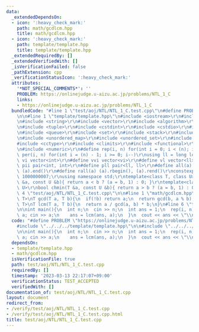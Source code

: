 ```yaml
---
data:
  _extendedDependsOn:
  - icon: ':heavy_check_mark:'
    path: math/gcdlcm.hpp
    title: math/gcdlcm.hpp
  - icon: ':heavy_check_mark:'
    path: template/template.hpp
    title: template/template.hpp
  _extendedRequiredBy: []
  _extendedVerifiedWith: []
  _isVerificationFailed: false
  _pathExtension: cpp
  _verificationStatusIcon: ':heavy_check_mark:'
  attributes:
    '*NOT_SPECIAL_COMMENTS*': ''
    PROBLEM: https://onlinejudge.u-aizu.ac.jp/problems/NTL_1_C
    links:
    - https://onlinejudge.u-aizu.ac.jp/problems/NTL_1_C
  bundledCode: "#line 1 \"test/aoj/NTL/NTL_1_C.test.cpp\"\n#define PROBLEM \"https://onlinejudge.u-aizu.ac.jp/problems/NTL_1_C\"\
    \n\n#line 1 \"template/template.hpp\"\n#include <iostream>\r\n#include <cmath>\r\
    \n#include <string>\r\n#include <vector>\r\n#include <algorithm>\r\n#include <utility>\r\
    \n#include <tuple>\r\n#include <cstdint>\r\n#include <cstdio>\r\n#include <map>\r\
    \n#include <queue>\r\n#include <set>\r\n#include <stack>\r\n#include <deque>\r\
    \n#include <unordered_map>\r\n#include <unordered_set>\r\n#include <bitset>\r\n\
    #include <cctype>\r\n#include <climits>\r\n#include <functional>\r\n#include <cassert>\r\
    \n#include <numeric>\r\n#define rep(i, n) for(int i = 0; i < (n); i++)\r\n#define\
    \ per(i, n) for(int i = (n) - 1; i >= 0; i--)\r\nusing ll = long long;\r\n#define\
    \ vi vector<int>\r\n#define vvi vector<vi>\r\n#define vl vector<ll>\r\n#define\
    \ pii pair<int, int>\r\n#define pll pair<ll, ll>\r\n#define all(a) (a).begin(),\
    \ (a).end()\r\n#define rall(a) (a).rbegin(), (a).rend()\r\nconstexpr int mod =\
    \ 1000000007;\r\nusing namespace std;\r\ntemplate<class T, class U>\r\nbool chmax(T\
    \ &a, const U &b){ return a < b ? (a = b, 1) : 0; }\r\ntemplate<class T, class\
    \ U>\r\nbool chmin(T &a, const U &b){ return a > b ? (a = b, 1) : 0; }\n#line\
    \ 4 \"test/aoj/NTL/NTL_1_C.test.cpp\"\n\n#line 1 \"math/gcdlcm.hpp\"\ntemplate<class\
    \ T>\nT gcd(T a, T b){\n  if(!b) return a;\n  return gcd(b, a % b);\n}\n\ntemplate<class\
    \ T>\nT lcm(T a, T b){\n  return a / gcd(a, b) * b;\n}\n#line 6 \"test/aoj/NTL/NTL_1_C.test.cpp\"\
    \n\nint main(){\n  int n;\n  cin >> n;\n  int ans = 1;\n  rep(i, n){\n    int\
    \ a; cin >> a;\n    ans = lcm(ans, a);\n  }\n  cout << ans << \"\\n\";\n}\n"
  code: "#define PROBLEM \"https://onlinejudge.u-aizu.ac.jp/problems/NTL_1_C\"\n\n\
    #include \"../../../template/template.hpp\"\n\n#include \"../../../math/gcdlcm.hpp\"\
    \n\nint main(){\n  int n;\n  cin >> n;\n  int ans = 1;\n  rep(i, n){\n    int\
    \ a; cin >> a;\n    ans = lcm(ans, a);\n  }\n  cout << ans << \"\\n\";\n}"
  dependsOn:
  - template/template.hpp
  - math/gcdlcm.hpp
  isVerificationFile: true
  path: test/aoj/NTL/NTL_1_C.test.cpp
  requiredBy: []
  timestamp: '2023-03-13 22:17:07+09:00'
  verificationStatus: TEST_ACCEPTED
  verifiedWith: []
documentation_of: test/aoj/NTL/NTL_1_C.test.cpp
layout: document
redirect_from:
- /verify/test/aoj/NTL/NTL_1_C.test.cpp
- /verify/test/aoj/NTL/NTL_1_C.test.cpp.html
title: test/aoj/NTL/NTL_1_C.test.cpp
---
```

